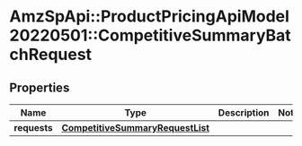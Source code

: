 # AmzSpApi::ProductPricingApiModel20220501::CompetitiveSummaryBatchRequest

## Properties
Name | Type | Description | Notes
------------ | ------------- | ------------- | -------------
**requests** | [**CompetitiveSummaryRequestList**](CompetitiveSummaryRequestList.md) |  | 

